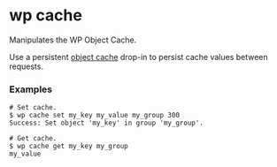 # wp cache

Manipulates the WP Object Cache.

Use a persistent [object cache](https://codex.wordpress.org/Class_Reference/WP_Object_Cache) drop-in to persist cache values between requests.

### Examples
```
# Set cache.
$ wp cache set my_key my_value my_group 300
Success: Set object 'my_key' in group 'my_group'.

# Get cache.
$ wp cache get my_key my_group
my_value
```



